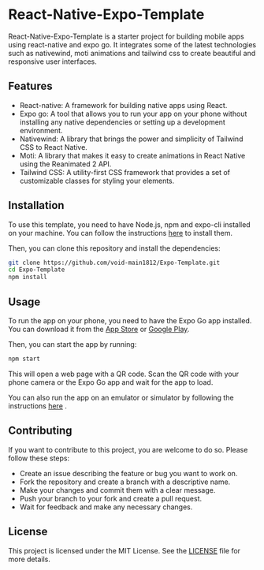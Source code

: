 # React-Native-Expo-Template

React-Native-Expo-Template is a starter project for building mobile apps using react-native and expo go. It integrates some of the latest technologies such as nativewind, moti animations and tailwind css to create beautiful and responsive user interfaces.

## Features

- React-native: A framework for building native apps using React.
- Expo go: A tool that allows you to run your app on your phone without installing any native dependencies or setting up a development environment.
- Nativewind: A library that brings the power and simplicity of Tailwind CSS to React Native.
- Moti: A library that makes it easy to create animations in React Native using the Reanimated 2 API.
- Tailwind CSS: A utility-first CSS framework that provides a set of customizable classes for styling your elements.

## Installation

To use this template, you need to have Node.js, npm and expo-cli installed on your machine. You can follow the instructions [here](^1^) to install them.

Then, you can clone this repository and install the dependencies:

```bash
git clone https://github.com/void-main1812/Expo-Template.git
cd Expo-Template
npm install
```

## Usage

To run the app on your phone, you need to have the Expo Go app installed. You can download it from the [App Store](^2^) or [Google Play](^3^).

Then, you can start the app by running:

```bash
npm start
```

This will open a web page with a QR code. Scan the QR code with your phone camera or the Expo Go app and wait for the app to load.

You can also run the app on an emulator or simulator by following the instructions [here](https://docs.expo.dev/workflow/android-studio-emulator/) .

## Contributing

If you want to contribute to this project, you are welcome to do so. Please follow these steps:

- Create an issue describing the feature or bug you want to work on.
- Fork the repository and create a branch with a descriptive name.
- Make your changes and commit them with a clear message.
- Push your branch to your fork and create a pull request.
- Wait for feedback and make any necessary changes.

## License

This project is licensed under the MIT License. See the [LICENSE](https://github.com/void-main1812/Expo-Template/blob/master/LICENSE) file for more details.

